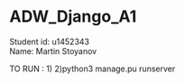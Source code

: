 # ADW_Django_A1
Student id: u1452343  
Name: Martin Stoyanov

TO RUN : 
1)
2)python3 manage.pu runserver
